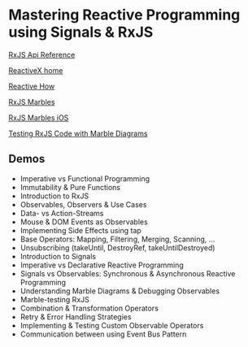 # Mastering Reactive Programming using Signals & RxJS

[RxJS Api Reference](https://rxjs-dev.firebaseapp.com/api)

[ReactiveX home](http://reactivex.io/)

[Reactive How](https://reactive.how/)

[RxJS Marbles](https://rxmarbles.com/)

[RxJS Marbles iOS](https://apps.apple.com/us/app/rxmarbles/id1087272442)

[Testing RxJS Code with Marble Diagrams](https://rxjs.dev/guide/testing/marble-testing)

## Demos

- Imperative vs Functional Programming
- Immutability & Pure Functions
- Introduction to RxJS
- Observables, Observers & Use Cases
- Data- vs Action-Streams
- Mouse & DOM Events as Observables
- Implementing Side Effects using tap
- Base Operators: Mapping, Filtering, Merging, Scanning, ...
- Unsubscribing (takeUntil, DestroyRef, takeUntilDestroyed)
- Introduction to Signals
- Imperative vs Declarative Reactive Programming
- Signals vs Observables: Synchronous  & Asynchronous Reactive Programming
- Understanding Marble Diagrams & Debugging Observables
- Marble-testing RxJS
- Combination & Transformation Operators
- Retry & Error Handling Strategies
- Implementing & Testing Custom Observable Operators
- Communication between using Event Bus Pattern